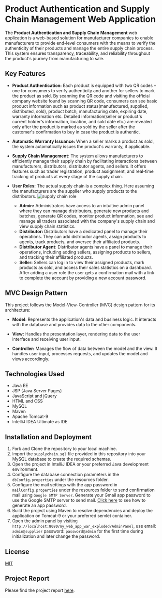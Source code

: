 # Product Authentication and Supply Chain Management Web Application

The **Product Authentication and Supply Chain Management** web application is a web-based solution for manufacturer companies to enable manufacturers to provide end-level consumers with the means to verify the authenticity of their products and manage the entire supply chain process. This system ensures transparency, traceability, and reliability throughout the product's journey from manufacturing to sale.

## Key Features

- **Product Authentication:** Each product is equipped with two QR codes – one for consumers to verify authenticity and another for sellers to mark the product as sold. By scanning the QR code and visiting the official company website found by scanning QR code, consumers can see basic product information such as product status(manufactured, supplied, distributed, sold), product batch, manufacturing date, expiring date, warranty information etc. Detailed information(seller or product's current holder's information, location, and sold date etc.) are revealed only after the product is marked as sold by the seller after the customer's confirmation to buy in case the product is authentic.
  
- **Automatic Warranty Issuance:** When a seller marks a product as sold, the system automatically issues the product's warranty, if applicable.

- **Supply Chain Management:** The system allows manufacturers to efficiently manage their supply chain by facilitating interactions between manufacturers, distributors, distributor agents, and sellers. It offers features such as trader registration, product assignment, and real-time tracking of products at every stage of the supply chain.
 
- **User Roles:**
The actual supply chain is a complex thing. Here assuming the manufacturers are the supplier who supply products to the distributors.
![supply chain role](https://github.com/im-nayeem/Auth-SupplyChain-java/assets/77660934/026bc299-adfa-457b-b168-fa393b8f86fa)
  - **Admin:** Administrators have access to an intuitive admin panel where they can manage distributors, generate new products and batches, generate QR codes, monitor product information, see and manage all traders associated with the company's supply chain and view supply chain statistics.
  - **Distributor:** Distributors have a dedicated panel to manage their operations. They can add distributor agents, assign products to agents, track products, and oversee their affiliated products.
  - **Distributor Agent:** Distributor agents have a panel to manage their operations, including adding sellers, assigning products to sellers, and tracking their affiliated products.
  - **Seller:** Sellers can log in to view their assigned products, mark products as sold, and access their sales statistics on a dashboard.
  After adding a user role the user gets a confirmation mail with a link to complete the account by providing a new account password.

## MVC Design Pattern
This project follows the Model-View-Controller (MVC) design pattern for its architecture:

- **Model:** Represents the application's data and business logic. It interacts with the database and provides data to the other components.

- **View:** Handles the presentation layer, rendering data to the user interface and receiving user input.

- **Controller:** Manages the flow of data between the model and the view. It handles user input, processes requests, and updates the model and views accordingly.

## Technologies Used

- Java EE
- JSP (Java Server Pages)
- JavaScript and jQuery
- HTML and CSS
- MySQL
- Maven
- Apache Tomcat-9 
- IntelliJ IDEA Ultimate as IDE

## Installation and Deployment

1. Fork and Clone the repository to your local machine.
2. Import the `supplychain.sql` file provided in this repository into your MySQL database to create the required schemas.
4. Open the project in IntelliJ IDEA or your preferred Java development environment.
5. Configure the database connection parameters in the `dbConfig.properties` under the resources folder.
6. Configure the mail settings with the app password in `mailConfig.properties` under the resources folder to send confirmation mail using `Google SMTP Server`. Generate your Gmail app password to use the Google SMTP server to send mail. [Click here](https://support.google.com/mail/answer/185833?hl=en) to see how to generate an app password.
7. Build the project using Maven to resolve dependencies and deploy the application on Tomcat-9 or your preferred servlet container.
8. Open the admin panel by visiting `http://localhost:8080/my_web_app_war_exploded/AdminPanel`, use email: `admin@supplier` password: `password@admin` for the first time during initialization and later change the password.

## License
[MIT](https://github.com/im-nayeem/Auth-SupplyChain-java/blob/main/LICENSE)

## Project Report
Please find the project report [here](https://www.overleaf.com/read/dngpbwvhntvp).


